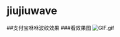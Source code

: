 # jiujiuwave
##支付宝咻咻波纹效果
###看效果图
![GIF.gif](http://upload-images.jianshu.io/upload_images/1940874-ac3a5791c1f2eedc.gif?imageMogr2/auto-orient/strip)
